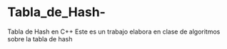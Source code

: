 # Tabla_de_Hash-
Tabla de Hash en C++
Este es un trabajo elabora en clase de algoritmos sobre la tabla de hash 
